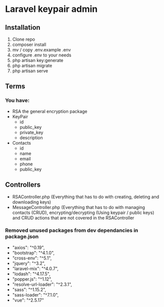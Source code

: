 # Laravel keypair admin

## Installation
1. Clone repo
2. composer install
3. mv / copy .env.example .env
4. configure .env to your needs
5. php artisan key:generate
6. php artisan migrate
7. php artisan serve

## Terms
### You have:
- RSA the general encryption package
- KeyPair
    - id
    - public_key
    - private_key
    - description
- Contacts
    - id
    - name
    - email
    - phone
    - public_key

## Controllers
- RSAController.php (Everything that has to do with creating, deleting and downloading keys)
- MessageController.php (Everything that has to do with managing contacts (CRUD), encrypting/decrypting (Using keypair / public keys) and CRUD actions that are not covered in the RSAController

### Removed unused packages from dev dependancies in package.json
- "axios": "^0.19",
- "bootstrap": "^4.1.0",
- "cross-env": "^5.1",
- "jquery": "^3.2",
- "laravel-mix": "^4.0.7",
- "lodash": "^4.17.5",
- "popper.js": "^1.12",
- "resolve-url-loader": "^2.3.1",
- "sass": "^1.15.2",
- "sass-loader": "^7.1.0",
- "vue": "^2.5.17"